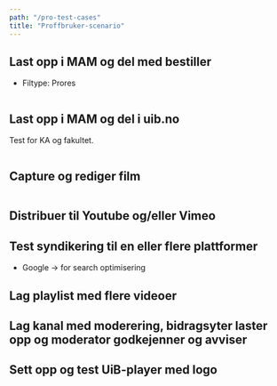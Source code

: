 ```yaml
---
path: "/pro-test-cases"
title: "Proffbruker-scenario"
---
```


## Last opp i MAM og del med bestiller

- Filtype: Prores



```plantuml

```

## Last opp i MAM og del i uib.no

Test for KA og fakultet. 

```plantuml

```

## Capture og rediger film

```plantuml

```

## Distribuer til Youtube og/eller Vimeo

## Test syndikering til en eller flere plattformer

- Google -> for search optimisering

## Lag playlist med flere videoer

## Lag kanal med moderering, bidragsyter laster opp og moderator godkejenner og avviser

## Sett opp og test UiB-player med logo
